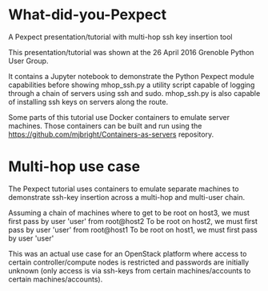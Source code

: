 # What-did-you-Pexpect

A Pexpect presentation/tutorial with multi-hop ssh key insertion tool

This presentation/tutorial was shown at the 26 April 2016 Grenoble Python User Group.

It contains a Jupyter notebook to demonstrate the Python Pexpect module capabilities
before showing mhop_ssh.py a utility script capable of logging through a chain of servers
using ssh and sudo.  mhop_ssh.py is also capable of installing ssh keys on servers along the route.

Some parts of this tutorial use Docker containers to emulate server machines.  Those containers can be
built and run using the https://github.com/mjbright/Containers-as-servers repository.

Multi-hop use case
==================

The Pexpect tutorial uses containers to emulate separate machines to demonstrate ssh-key insertion across a
multi-hop and multi-user chain.

Assuming a chain of machines where to get to be root on host3, we must first pass by user 'user' from root@host2
To be root on host2, we must first pass by user 'user' from root@host1
To be root on host1, we must first pass by user 'user'

This was an actual use case for an OpenStack platform where access to certain controller/compute nodes is restricted
and passwords are initially unknown (only access is via ssh-keys from certain machines/accounts to certain machines/accounts).



